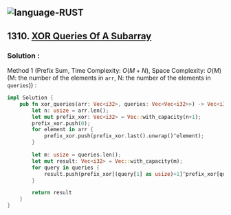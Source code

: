 ![language-RUST](https://img.shields.io/badge/RUST-8d4004?style=for-the-badge&logo=RUST)
---

## 1310. [XOR Queries Of A Subarray](https://leetcode.com/problems/xor-queries-of-a-subarray)

### Solution :

Method 1 (Prefix Sum, Time Complexity: $O(M+N)$, Space Complexity: $O(M)$ (M: the number of the elements in `arr`, N: the number of the elements in `queries`)) :
```rust
impl Solution {
    pub fn xor_queries(arr: Vec<i32>, queries: Vec<Vec<i32>>) -> Vec<i32> {
        let n: usize = arr.len();
        let mut prefix_xor: Vec<i32> = Vec::with_capacity(n+1);
        prefix_xor.push(0);
        for element in arr {
            prefix_xor.push(prefix_xor.last().unwrap()^element);
        }

        let m: usize = queries.len();
        let mut result: Vec<i32> = Vec::with_capacity(m);
        for query in queries {
            result.push(prefix_xor[(query[1] as usize)+1]^prefix_xor[query[0] as usize]);
        }

        return result
    }
}
```

